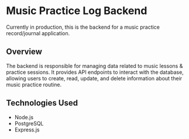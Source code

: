 # Music Practice Log Backend

Currently in production, this is the backend for a music practice record/journal application.

## Overview

The backend is responsible for managing data related to music lessons & practice sessions. It provides API endpoints to interact with the database, allowing users to create, read, update, and delete information about their music practice routine.

## Technologies Used

- Node.js
- PostgreSQL 
- Express.js 


